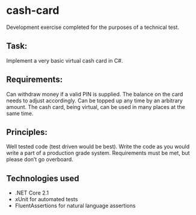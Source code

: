 # cash-card
Development exercise completed for the purposes of a technical test.

## Task:
Implement a very basic virtual cash card in C#. 

## Requirements:
Can withdraw money if a valid PIN is supplied. The balance on the card needs to adjust accordingly.
Can be topped up any time by an arbitrary amount.
The cash card, being virtual, can be used in many places at the same time.

## Principles:
Well tested code (test driven would be best).
Write the code as you would write a part of a production grade system.
Requirements must be met, but please don’t go overboard.

## Technologies used
- .NET Core 2.1
- xUnit for automated tests
- FluentAssertions for natural language assertions
